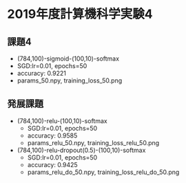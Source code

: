 # 2019年度計算機科学実験4

## 課題4
- (784,100)-sigmoid-(100,10)-softmax
- SGD:lr=0.01, epochs=50
- accuracy: 0.9221
- params_50.npy, training_loss_50.png

## 発展課題
- (784,100)-relu-(100,10)-softmax
	- SGD:lr=0.01, epochs=50
	- accuracy: 0.9585
	- params_relu_50.npy, training_loss_relu_50.png
- (784,100)-relu-dropout(0.5)-(100,10)-softmax
	- SGD:lr=0.01, epochs=50
	- accuracy: 0.9425
	- params_relu_do_50.npy, training_loss_relu_do_50.png
